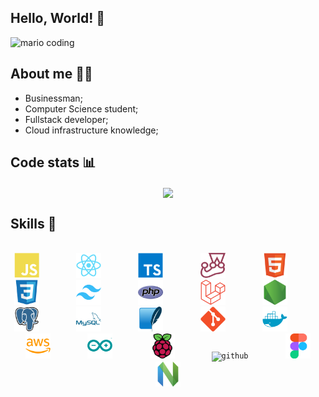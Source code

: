  ## Hello, World! 👋
 ![mario coding](https://i.imgur.com/1ZvVkDc.gif)
 
  ## About me 👨‍💻
 - Businessman;
 - Computer Science student;
 - Fullstack developer;
 - Cloud infrastructure knowledge;
 
 ## Code stats 📊
 <p align="center">
 <img align="center" src="https://streak-stats.demolab.com/?user=DevKowalsky&theme=github-dark&count_private=true">
</p>
 
 ## Skills 🎯
 <p style="display: inline_block" align="center"><br>
  <code><img alt="Bernardo-Js" height="40" width="40" src="https://raw.githubusercontent.com/devicons/devicon/master/icons/javascript/javascript-plain.svg"></code>
 &nbsp;&nbsp;&nbsp;&nbsp;&nbsp;&nbsp;&nbsp;&nbsp;&nbsp;&nbsp;&nbsp;&nbsp;&nbsp;
  <code><img alt="Bernardo-React" height="40" width="40" src="https://raw.githubusercontent.com/devicons/devicon/master/icons/react/react-original.svg"></code>
 &nbsp;&nbsp;&nbsp;&nbsp;&nbsp;&nbsp;&nbsp;&nbsp;&nbsp;&nbsp;&nbsp;&nbsp;&nbsp;
 <code><img alt="Bernardo-TYPESCRIPT" height="40" width="40" src="https://raw.githubusercontent.com/devicons/devicon/master/icons/typescript/typescript-original.svg"></code>
 &nbsp;&nbsp;&nbsp;&nbsp;&nbsp;&nbsp;&nbsp;&nbsp;&nbsp;&nbsp;&nbsp;&nbsp;&nbsp;
 <code><img alt="Bernardo-JS" height="40" width="40" src="https://raw.githubusercontent.com/devicons/devicon/master/icons/jest/jest-plain.svg"></code>
 &nbsp;&nbsp;&nbsp;&nbsp;&nbsp;&nbsp;&nbsp;&nbsp;&nbsp;&nbsp;&nbsp;&nbsp;&nbsp;
  <code><img alt="Bernardo-HTML" height="40"  src="https://raw.githubusercontent.com/devicons/devicon/master/icons/html5/html5-original.svg"></code>
 &nbsp;&nbsp;&nbsp;&nbsp;&nbsp;&nbsp;&nbsp;&nbsp;&nbsp;&nbsp;&nbsp;&nbsp;&nbsp;
  <code><img alt="Bernardo-CSS" height="40"  src="https://raw.githubusercontent.com/devicons/devicon/master/icons/css3/css3-original.svg"></code>
 &nbsp;&nbsp;&nbsp;&nbsp;&nbsp;&nbsp;&nbsp;&nbsp;&nbsp;&nbsp;&nbsp;&nbsp;&nbsp;
  <code><img alt="Bernardo-TAILWIND" height="40"  src="https://raw.githubusercontent.com/devicons/devicon/master/icons/tailwindcss/tailwindcss-original.svg"></code>
 &nbsp;&nbsp;&nbsp;&nbsp;&nbsp;&nbsp;&nbsp;&nbsp;&nbsp;&nbsp;&nbsp;&nbsp;&nbsp;
  <code><img alt="Bernardo-PHP" height="40"  src="https://raw.githubusercontent.com/devicons/devicon/master/icons/php/php-original.svg"></code>
 &nbsp;&nbsp;&nbsp;&nbsp;&nbsp;&nbsp;&nbsp;&nbsp;&nbsp;&nbsp;&nbsp;&nbsp;&nbsp;
  <code><img alt="Bernardo-LARAVEL" height="40"  src="https://github.com/devicons/devicon/blob/master/icons/laravel/laravel-original.svg"></code>
 &nbsp;&nbsp;&nbsp;&nbsp;&nbsp;&nbsp;&nbsp;&nbsp;&nbsp;&nbsp;&nbsp;&nbsp;&nbsp;
  <code><img alt="Bernardo-NODEJS" height="40"  src="https://github.com/devicons/devicon/blob/master/icons/nodejs/nodejs-original.svg"></code>
 &nbsp;&nbsp;&nbsp;&nbsp;&nbsp;&nbsp;&nbsp;&nbsp;&nbsp;&nbsp;&nbsp;&nbsp;&nbsp;
  <code><img alt="Bernardo-PSQL" height="40"  src="https://github.com/devicons/devicon/blob/master/icons/postgresql/postgresql-original.svg"></code>
 &nbsp;&nbsp;&nbsp;&nbsp;&nbsp;&nbsp;&nbsp;&nbsp;&nbsp;&nbsp;&nbsp;&nbsp;&nbsp;
  <code><img alt="Bernardo-MYSQL" height="40"  src="https://github.com/devicons/devicon/blob/master/icons/mysql/mysql-plain-wordmark.svg"></code>
 &nbsp;&nbsp;&nbsp;&nbsp;&nbsp;&nbsp;&nbsp;&nbsp;&nbsp;&nbsp;&nbsp;&nbsp;&nbsp;
   <code><img alt="Bernardo-SQLITE" height="40"  src="https://github.com/devicons/devicon/blob/master/icons/sqlite/sqlite-original.svg"></code>
 &nbsp;&nbsp;&nbsp;&nbsp;&nbsp;&nbsp;&nbsp;&nbsp;&nbsp;&nbsp;&nbsp;&nbsp;&nbsp;
  <code><img alt="Bernardo-GIT" height="40"  src="https://raw.githubusercontent.com/devicons/devicon/master/icons/git/git-original.svg"></code>
 &nbsp;&nbsp;&nbsp;&nbsp;&nbsp;&nbsp;&nbsp;&nbsp;&nbsp;&nbsp;&nbsp;&nbsp;&nbsp;
  <code><img alt="Bernardo-DOCKER" height="40"  src="https://raw.githubusercontent.com/devicons/devicon/master/icons/docker/docker-plain.svg"></code>
 &nbsp;&nbsp;&nbsp;&nbsp;&nbsp;&nbsp;&nbsp;&nbsp;&nbsp;&nbsp;&nbsp;&nbsp;&nbsp;
  <code><img alt="Bernardo-AWS" height="40"  src="https://raw.githubusercontent.com/devicons/devicon/master/icons/amazonwebservices/amazonwebservices-plain-wordmark.svg"></code>
 &nbsp;&nbsp;&nbsp;&nbsp;&nbsp;&nbsp;&nbsp;&nbsp;&nbsp;&nbsp;&nbsp;&nbsp;&nbsp;
  <code><img alt="Bernardo-ARDUINO" height="40"  src="https://raw.githubusercontent.com/devicons/devicon/master/icons/arduino/arduino-original.svg"></code>
 &nbsp;&nbsp;&nbsp;&nbsp;&nbsp;&nbsp;&nbsp;&nbsp;&nbsp;&nbsp;&nbsp;&nbsp;&nbsp;
  <code><img alt="Bernardo-RASPBERRY" height="40"  src="https://raw.githubusercontent.com/devicons/devicon/master/icons/raspberrypi/raspberrypi-original.svg"></code>
 &nbsp;&nbsp;&nbsp;&nbsp;&nbsp;&nbsp;&nbsp;&nbsp;&nbsp;&nbsp;&nbsp;&nbsp;&nbsp;
  <code><picture><source media="(prefers-color-scheme: dark)" srcset="https://deviconapi.vercel.app/github?theme=dark&size=128"/><img alt="github" title="github" src="https://deviconapi.vercel.app/github?theme=light&size=128" height="40"/></picture></code>
 &nbsp;&nbsp;&nbsp;&nbsp;&nbsp;&nbsp;&nbsp;&nbsp;&nbsp;&nbsp;&nbsp;&nbsp;&nbsp;
  <code><img alt="Bernardo-FIGMA" height="40"  src="https://raw.githubusercontent.com/devicons/devicon/master/icons/figma/figma-original.svg"></code>
 &nbsp;&nbsp;&nbsp;&nbsp;&nbsp;&nbsp;&nbsp;&nbsp;&nbsp;&nbsp;&nbsp;&nbsp;&nbsp;
 <code><img alt="Bernardo-NVIM" height="40"  src="https://raw.githubusercontent.com/devicons/devicon/master/icons/neovim/neovim-original.svg"></code>
 &nbsp;&nbsp;&nbsp;&nbsp;&nbsp;&nbsp;&nbsp;&nbsp;&nbsp;&nbsp;&nbsp;&nbsp;&nbsp;

